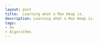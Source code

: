 ```yaml
---
layout: post
title:  Learning what a Max Heap is.
description: Learning what a Max Heap is.
tags:
- Go
- Algorithms
---
```

